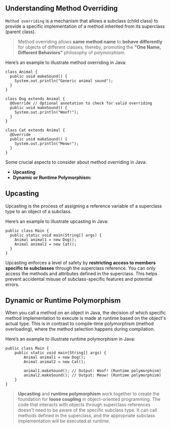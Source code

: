 ## Understanding Method Overriding

`Method overriding` is a mechanism that allows a subclass (child class) to provide a specific implementation of a method inherited from its superclass (parent class).

> Method overriding allows **same method name** to **behave differently** for objects of different classes, thereby, promoting the **"One Name, Different Behaviors"** philosophy of polymorphism.

Here’s an example to illustrate method overriding in Java:

```
class Animal {
  public void makeSound() {
    System.out.println("Generic animal sound");
  }
}

class Dog extends Animal {
  @Override // Optional annotation to check for valid overriding
  public void makeSound() {
    System.out.println("Woof!");
  }
}

class Cat extends Animal {
  @Override
  public void makeSound() {
    System.out.println("Meow!");
  }
}
```

Some crucial aspects to consider about method overriding in Java:

- **Upcasting**
- **Dynamic or Runtime Polymorphism:**

## Upcasting

Upcasting is the process of assigning a reference variable of a superclass type to an object of a subclass.

Here’s an example to illustrate upcasting in Java:

```
public class Main {
  public static void main(String[] args) {
    Animal animal1 = new Dog();
    Animal animal2 = new Cat();
  }
}
```

Upcasting enforces a level of safety by **restricting access to members specific to subclasses** through the superclass reference. You can only access the methods and attributes defined in the superclass. This helps prevent accidental misuse of subclass-specific features and potential errors.

## Dynamic or Runtime Polymorphism

When you call a method on an object in Java, the decision of which specific method implementation to execute is made at runtime based on the object's actual type. This is in contrast to compile-time polymorphism (method overloading), where the method selection happens during compilation.

Here’s an example to illustrate runtime polymorphism in Java:

```
public class Main {
    public static void main(String[] args) {
        Animal animal1 = new Dog();
        Animal animal2 = new Cat();

        animal1.makeSound(); // Output: Woof! (Runtime polymorphism)
        animal2.makeSound(); // Output: Meow! (Runtime polymorphism)
    }
}
```

> **Upcasting** and **runtime polymorphism** work together to create the foundation for **loose coupling** in object-oriented programming. The code that interacts with objects through superclass references doesn't need to be aware of the specific subclass type. It can call methods defined in the superclass, and the appropriate subclass implementation will be executed at runtime.
